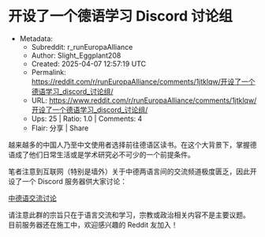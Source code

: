 # 开设了一个德语学习 Discord 讨论组

- Metadata:
  - Subreddit: r_runEuropaAlliance
  - Author: Slight_Eggplant208
  - Created: 2025-04-07 12:57:19 UTC
  - Permalink: https://reddit.com/r/runEuropaAlliance/comments/1jtklqw/开设了一个德语学习_discord_讨论组/
  - URL: https://www.reddit.com/r/runEuropaAlliance/comments/1jtklqw/开设了一个德语学习_discord_讨论组/
  - Ups: 25 | Ratio: 1.0 | Comments: 4
  - Flair: 分享 | Share


越来越多的中国人乃至中文使用者选择前往德语区读书。在这个大背景下，掌握德语成了他们日常生活或是学术研究必不可少的一个前提条件。

笔者注意到互联网（特别是墙外）关于中德两语言间的交流频道极度匮乏，因此开设了一个
Discord 服务器供大家讨论：

[中德语交流讨论](https://discord.gg/tUh9TkPpxN)

请注意此群的宗旨只在于语言交流和学习，宗教或政治相关内容不是主要议题。
目前服务器还在施工中，欢迎感兴趣的 Reddit 友加入！

